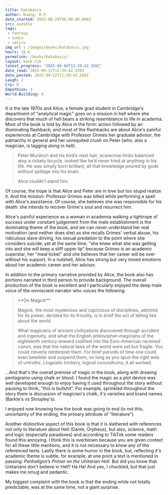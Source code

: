 ```yaml
---
title: Katabasis
author: Kuang, R.F.
date_started: 2025-08-29T00:00:00.000Z
src: audible
tags: 
 - fantasy 
 - audio
 - satire
img_url : /images/books/Katabasis.jpg
hours: 18.6 
permalink: /books/Katabasis/
layout: book.njk
latest_progress: '2025-09-04T12:39:42.556Z'
date_read: 2025-09-11T12:39:42.556Z
date_posted: 2025-09-12T12:39:42.556Z
Laugh: 2
Cry: 0
Empathize: 3
World-Building: 4
---
```

It is the late 1970s and Alice, a female grad student in Cambridge's department of "analytical magic" goes on a mission in hell where she discovers that much of hell bears a striking resemblance to life in academia.  Most of the book is told by Alice in the form: action followed by an illuminating flashback; and most of the flashbacks are about Alice's painful experiences at Cambridge with Professor Grimes her graduate advisor, the patriarchy in general and her unrequited crush on Peter (who, also a magician, is tagging along in hell). 

<blockquote>
Peter Murdoch and his bird’s-nest hair, scarecrow limbs balanced atop a rickety bicycle, looked like he’d never tried at anything in his life. He was simply born brilliant, all that knowledge poured by gods without spillage into his brain.

Alice couldn’t stand him.
</blockquote>

Of course, the trope is that Alice and Peter are in love but too stupid realize it.  And the mission: Professor Grimes was killed while performing a spell with Alice's assistance. Of course, she believes she was responsible for his death: she intends to recover Grime's soul and resurrect him. 

Alice's painful experience as a woman in academia walking a tightrope of success under constant judgement from the male establishment is the dominating theme of the book, and we can never understand her real motivation (and neither does she) as she recalls Grimes' verbal abuse, his ridiculous slave driving, his sexual predation to the point where she considers suicide; yet at the same time, "she knew what she was getting into and she will keep a stiff upper lip" because Grimes is an academic superstar, her "meal ticket" and she believes that her career will be over without his support. In a nutshell, Alice has strong but very mixed emotions about her academic career and her advisor.   

In addition to the primary narrative provided by Alice, the book also has portions narrated in third person to provide background. The overall production of the book is excellent and I particularly enjoyed the deep male voice of the omniscient narrator who voices the following:  
<blockquote>
**On Magick**

Magick, the most mysterious and capricious of disciplines, admired for its power, derided for its frivolity, is in brief the act of telling lies about the world.

What magicians of ancient civilizations discovered through accident and ingenuity, and what the English philosopher-magicians of the eighteenth century onward codified into the Euro-American received canon, was that the natural laws of the world were set but fragile. You could cleverly reinterpret them. For brief periods of time one could even bewilder and suspend them, so long as you spun the right web of untruths. Linguistic trickery, logical conundrums, it all worked. 
</blockquote>

...And that's the overall premise of magic in the book, along with drawing pentagrams using chalk or blood. I found the magic as a plot device was well developed enough to enjoy having it used throughout the story without pausing to think, "this is bullshit". For example, sprinkled throughout the story there is discussion of magician's chalk, it's varieties and brand names (Barkle's vs Shropley's).  
 
I enjoyed now knowing how the book was going to end (is not this, uncertainty of the ending, the primary attribute of "literature")

Another distinctive aspect of this book is that it is slathered with references not only to literature about Hell (Dante, Orpheus), but also, science, math and logic (especially paradoxes) and according to TikTok some readers found this annoying. I think this is overblown because you are given context for all these little mentions, and it is not necessary to _know_ any of the referenced texts.   Lastly there is some humor in the book, but, reflecting it's academic theme is subtle, for example, at one point a text is mentioned in passing: _Penhaligon’s Primer on the Unitarian Hell_. But did you know that Unitarians don't believe in Hell? Ha Ha! And yes, I chuckled, but that just makes me smug and pedantic.  

My biggest complaint with the book is that the ending while not totally predictable, was at the same time, not a giant surprise.

<!-- 
* <span meta="11.2@2025-08-25T15:39:42.556Z"></span>They are in hell and I have chuckled several times. So far so good.
* <span meta="25@2025-09-02T15:39:42.556Z"></span>Past the first sin (pride).
* <span meta="48.3@2025-09-04T12:39:42.556Z"></span>They have met Elsbeth. Chapter 17
* <span meta="57@2025-09-04T12:39:42.556Z"></span> In an Escher-based trap. Chapter 20
<blockquote>
“What did Peter desire? Alice wondered. Probably nothing. Peter came into this world with a silver spoon in his mouth; Peter had never wanted for anything. But that was the wrong sense of want. Desire and need were very different, and she wished she knew what Peter craved, what made him weak in the knees, because then at least she would know that Peter had any vulnerabilities at all. Here, though, Peter’s expression never changed. He kept such a straight face; he only peered around with clinical, faintly condescending curiosity. Saint Peter could not be tempted.”
</blockquote>

-->
